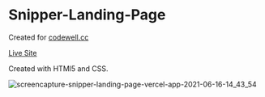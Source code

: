 # Snipper-Landing-Page

Created for [codewell.cc](https://www.codewell.cc/challenges/608bbe67e0984a001540d79b)

[Live Site](https://snipper-landing-page.vercel.app/)

Created with HTMl5 and CSS.

![screencapture-snipper-landing-page-vercel-app-2021-06-16-14_43_54](https://user-images.githubusercontent.com/36529826/122282850-7f95f780-ceb1-11eb-99bf-6c6cefb3cf36.png)
